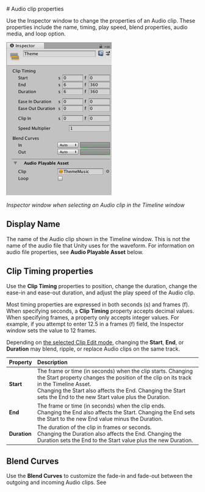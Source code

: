                                                                                                                                                                                                                                                                                                                                                                                                                                                                                                                                 # Audio clip properties

Use the Inspector window to change the properties of an Audio clip. These properties include the name, timing, play speed, blend properties, audio media, and loop option.

![Inspector window when selecting an Audio clip in the Timeline window](images/timeline_inspector_audio_clip.png)

_Inspector window when selecting an Audio clip in the Timeline window_

## Display Name

The name of the Audio clip shown in the Timeline window. This is not the name of the audio file that Unity uses for the waveform. For information on audio file properties, see **Audio Playable Asset** below.

## Clip Timing properties

Use the **Clip Timing** properties to position, change the duration, change the ease-in and ease-out duration, and adjust the play speed of the Audio clip. 

Most timing properties are expressed in both seconds (s) and frames (f). When specifying seconds, a **Clip Timing** property accepts decimal values. When specifying frames, a property only accepts integer values. For example, if you attempt to enter 12.5 in a frames (f) field, the Inspector window sets the value to 12 frames.

Depending on [the selected Clip Edit mode](clp_about.md), changing the **Start**, **End**, or **Duration** may blend, ripple, or replace Audio clips on the same track.

|**Property** |**Description** |
|:---|:---|
|**Start**|The frame or time (in seconds) when the clip starts. Changing the Start property changes the position of the clip on its track in the Timeline Asset.<br />Changing the Start also affects the End. Changing the Start sets the End to the new Start value plus the Duration.|
|**End**|The frame or time (in seconds) when the clip ends.<br />Changing the End also affects the Start. Changing the End sets the Start to the new End value minus the Duration.|
|**Duration**|The duration of the clip in frames or seconds.<br />Changing the Duration also affects the End. Changing the Duration sets the End to the Start value plus the new Duration.|

## Blend Curves

Use the **Blend Curves** to customize the fade-in and fade-out between the outgoing and incoming Audio clips. See
